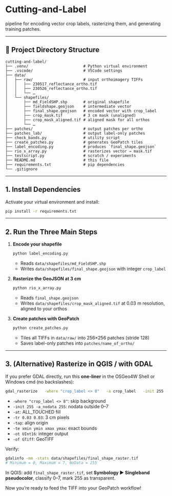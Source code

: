 # Cutting-and-Label

pipeline for encoding vector crop labels, rasterizing them, and generating training patches.

---

## 📁 Project Directory Structure

```
cutting-and-label/
├── .venv/                        # Python virtual environment
├── .vscode/                      # VSCode settings
├── data/
│   ├── raw/                      # input orthoimagery TIFFs
│   │   ├── 230517_reflectance_ortho.tif
│   │   ├── 230526_reflectance_ortho.tif
│   │   └── …
│   └── shapefiles/
│       ├── md_FieldSHP.shp       # original shapefile
│       ├── fieldshape.geojson    # intermediate vector
│       ├── final_shape.geojson   # encoded vector with crop_label
│       ├── crop_mask.tif         # 3 cm mask (unaligned)
│       ├── crop_mask_aligned.tif # aligned mask for all orthos
│       └── …
├── patches/                      # output patches per ortho
├── patches_lab/                  # output label-only patches
├── check_bands.py                # utility script
├── create_patches.py             # generates GeoPatch tiles
├── label_encoding.py             # produces `final_shape.geojson`
├── rio_x_array.py                # rasterizes vector → mask.tif
├── testscript.py                 # scratch / experiments
├── README.md                     # this file
├── requirements.txt              # pip dependencies
└── .gitignore
```

---

## 1. Install Dependencies

Activate your virtual environment and install:

```bash
pip install -r requirements.txt
```

---

## 2. Run the Three Main Steps

1. **Encode your shapefile**  
   ```bash
   python label_encoding.py
   ```
   - Reads `data/shapefiles/md_FieldSHP.shp`  
   - Writes `data/shapefiles/final_shape.geojson` with integer `crop_label`

2. **Rasterize the GeoJSON at 3 cm**  
   ```bash
   python rio_x_array.py
   ```
   - Reads `final_shape.geojson`  
   - Writes `data/shapefiles/crop_mask_aligned.tif` at 0.03 m resolution, aligned to your orthos

3. **Create patches with GeoPatch**  
   ```bash
   python create_patches.py
   ```
   - Tiles all TIFFs in `data/raw/` into 256×256 patches (stride 128)  
   - Saves label-only patches into `patches/name_of_ortho/`

---

## 3. (Alternative) Rasterize in QGIS / with GDAL

If you prefer GDAL directly, run this **one-liner** in the OSGeo4W Shell or Windows cmd (no backslashes):

```bash
gdal_rasterize   -where "crop_label <> 8"   -a crop_label   -init 255 -a_nodata 255   -at   -tr 0.03 0.03 -tap   -te 357385.377829 5610155.846325 357558.563412 5610216.304563   -ot UInt16 -of GTiff   data/shapefiles/final_shape.geojson   data/shapefiles/final_shape_raster.tif
```

- `-where "crop_label <> 8"`: skip background  
- `-init 255 -a_nodata 255`: nodata outside 0–7  
- `-at`: ALL_TOUCHED fill  
- `-tr 0.03 0.03`: 3 cm pixels  
- `-tap`: align origin  
- `-te xmin ymin xmax ymax`: exact bounds  
- `-ot UInt16`: integer output  
- `-of GTiff`: GeoTIFF

Verify:

```bash
gdalinfo -mm -stats data/shapefiles/final_shape_raster.tif
# Minimum = 0, Maximum = 7, NoData = 255
```

In QGIS: add `final_shape_raster.tif`, set **Symbology ► Singleband pseudocolor**, classify 0–7, mark 255 as transparent.

Now you’re ready to feed the TIFF into your GeoPatch workflow!
